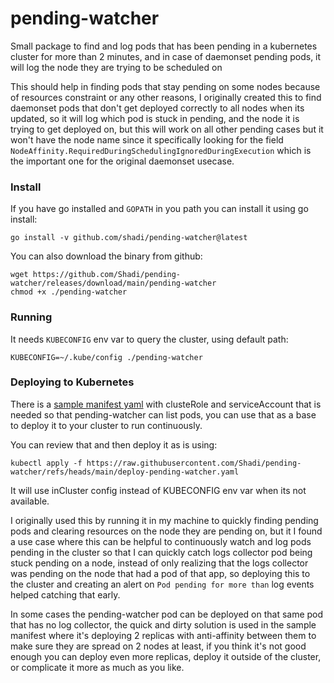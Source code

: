# pending-watcher
Small package to find and log pods that has been pending in a kubernetes cluster for more than 2 minutes, and in case of daemonset pending pods, it will log the node they are trying to be scheduled on

This should help in finding pods that stay pending on some nodes because of resources constraint or any other reasons,
I originally created this to find daemonset pods that don't get deployed correctly to all nodes when its updated, so
it will log which pod is stuck in pending, and the node it is trying to get deployed on, but this will work on all other pending
cases but it won't have the node name since it specifically looking for the field `NodeAffinity.RequiredDuringSchedulingIgnoredDuringExecution`
which is the important one for the original daemonset usecase.

### Install
If you have go installed and `GOPATH` in you path you can install it using go install:
```
go install -v github.com/shadi/pending-watcher@latest
```

You can also download the binary from github:
```
wget https://github.com/Shadi/pending-watcher/releases/download/main/pending-watcher
chmod +x ./pending-watcher
```

### Running
It needs `KUBECONFIG` env var to query the cluster, using default path:
```
KUBECONFIG=~/.kube/config ./pending-watcher
```

### Deploying to Kubernetes

There is a [sample manifest yaml](./deploy-pending-watcher.yaml) with clusteRole and serviceAccount that is needed so that pending-watcher can list pods, you
can use that as a base to deploy it to your cluster to run continuously.

You can review that and then deploy it as is using:
```
kubectl apply -f https://raw.githubusercontent.com/Shadi/pending-watcher/refs/heads/main/deploy-pending-watcher.yaml
```
It will use inCluster config instead of KUBECONFIG env var when its not available.

I originally used this by running it in my machine to quickly finding pending pods and clearing resources on the node
they are pending on, but it I found a use case where this can be helpful to continuously watch and log pods pending in the cluster
so that I can quickly catch logs collector pod being stuck pending on a node, instead of only realizing that the logs collector was pending on the node that had
a pod of that app, so deploying this to the cluster and creating an alert on `Pod pending for more than` log events helped
catching that early.

In some cases the pending-watcher pod can be deployed on that same pod that has no log collector, the quick and dirty
solution is used in the sample manifest where it's deploying 2 replicas with anti-affinity between them to make sure
they are spread on 2 nodes at least, if you think it's not good enough you can deploy even more replicas, deploy it outside
of the cluster, or complicate it more as much as you like.
